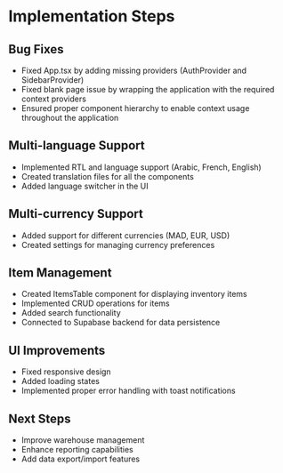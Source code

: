 
# Implementation Steps

## Bug Fixes
- Fixed App.tsx by adding missing providers (AuthProvider and SidebarProvider)
- Fixed blank page issue by wrapping the application with the required context providers
- Ensured proper component hierarchy to enable context usage throughout the application

## Multi-language Support
- Implemented RTL and language support (Arabic, French, English)
- Created translation files for all the components
- Added language switcher in the UI

## Multi-currency Support
- Added support for different currencies (MAD, EUR, USD)
- Created settings for managing currency preferences

## Item Management
- Created ItemsTable component for displaying inventory items
- Implemented CRUD operations for items
- Added search functionality
- Connected to Supabase backend for data persistence

## UI Improvements
- Fixed responsive design
- Added loading states
- Implemented proper error handling with toast notifications

## Next Steps
- Improve warehouse management
- Enhance reporting capabilities
- Add data export/import features
